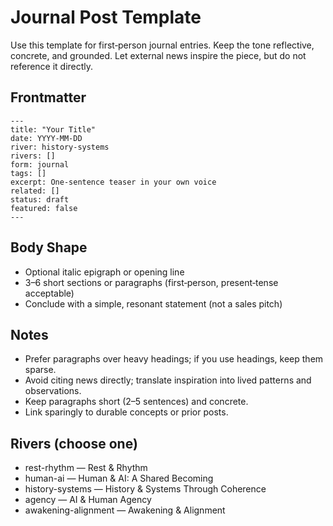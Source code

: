 # Journal Post Template

Use this template for first‑person journal entries. Keep the tone reflective, concrete, and grounded. Let external news inspire the piece, but do not reference it directly.

## Frontmatter
```
---
title: "Your Title"
date: YYYY-MM-DD
river: history-systems
rivers: []
form: journal
tags: []
excerpt: One‑sentence teaser in your own voice
related: []
status: draft
featured: false
---
```

## Body Shape
- Optional italic epigraph or opening line
- 3–6 short sections or paragraphs (first‑person, present‑tense acceptable)
- Conclude with a simple, resonant statement (not a sales pitch)

## Notes
- Prefer paragraphs over heavy headings; if you use headings, keep them sparse.
- Avoid citing news directly; translate inspiration into lived patterns and observations.
- Keep paragraphs short (2–5 sentences) and concrete.
- Link sparingly to durable concepts or prior posts.

## Rivers (choose one)
- rest-rhythm — Rest & Rhythm
- human-ai — Human & AI: A Shared Becoming
- history-systems — History & Systems Through Coherence
- agency — AI & Human Agency
- awakening-alignment — Awakening & Alignment
